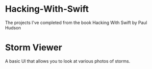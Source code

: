 # Hacking-With-Swift
The projects I've completed from the book Hacking With Swift by Paul Hudson
# Storm Viewer
A basic UI that allows you to look at various photos of storms.
